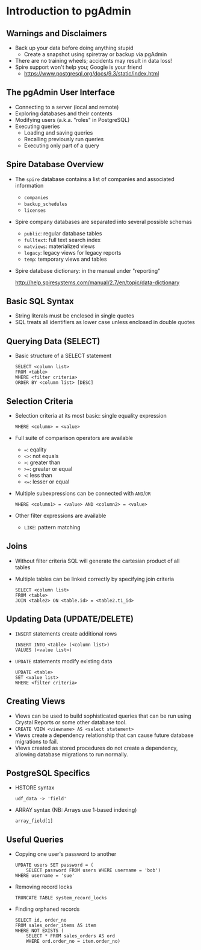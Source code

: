 Introduction to pgAdmin
=======================

Warnings and Disclaimers
------------------------

* Back up your data before doing anything stupid
    * Create a snapshot using spiretray or backup via pgAdmin
* There are no training wheels; accidents may result in data loss!
* Spire support won't help you; Google is your friend
    * https://www.postgresql.org/docs/9.3/static/index.html


The pgAdmin User Interface
--------------------------

* Connecting to a server (local and remote)
* Exploring databases and their contents
* Modifying users (a.k.a. "roles" in PostgreSQL)
* Executing queries
    * Loading and saving queries
    * Recalling previously run queries
    * Executing only part of a query


Spire Database Overview
-----------------------

* The `spire` database contains a list of companies and associated information
    * `companies`
    * `backup_schedules`
    * `licenses`

* Spire company databases are separated into several possible schemas
    * `public`: regular database tables
    * `fulltext`: full text search index
    * `matviews`: materialized views
    * `legacy`: legacy views for legacy reports
    * `temp`: temporary views and tables

* Spire database dictionary: in the manual under "reporting"

    http://help.spiresystems.com/manual/2.7/en/topic/data-dictionary


Basic SQL Syntax
----------------

* String literals must be enclosed in single quotes
* SQL treats all identifiers as lower case unless enclosed in double quotes

Querying Data (SELECT)
----------------------

* Basic structure of a SELECT statement

    ~~~
    SELECT <column list>
    FROM <table>
    WHERE <filter criteria>
    ORDER BY <column list> [DESC]
    ~~~

Selection Criteria
------------------

* Selection criteria at its most basic: single equality expression

    ~~~
    WHERE <column> = <value>
    ~~~

* Full suite of comparison operators are available
    * `=`: eqality
    * `<>`: not equals
    * `>`: greater than
    * `>=`: greater or equal
    * `<`: less than
    * `<=`: lesser or equal

* Multiple subexpressions can be connected with `AND`/`OR`

    ~~~
    WHERE <column1> = <value> AND <column2> = <value>
    ~~~

* Other filter expressions are available
    * `LIKE`: pattern matching


Joins
-----

* Without filter criteria SQL will generate the cartesian product of all tables
* Multiple tables can be linked correctly by specifying join criteria

    ~~~
    SELECT <column list>
    FROM <table>
    JOIN <table2> ON <table.id> = <table2.t1_id>
    ~~~
    

Updating Data (UPDATE/DELETE)
-----------------------------

* `INSERT` statements create additional rows

    ~~~
    INSERT INTO <table> (<column list>)
    VALUES (<value list>)
    ~~~
    
* `UPDATE` statements modify existing data

    ~~~
    UPDATE <table>
    SET <value list>
    WHERE <filter criteria>
    ~~~
    
Creating Views
--------------

* Views can be used to build sophisticated queries that can be run using
  Crystal Reports or some other database tool.
* `CREATE VIEW <viewname> AS <select statement>`
* Views create a dependency relationship that can cause future database
  migrations to fail.
* Views created as stored procedures do not create a dependency, allowing
  database migrations to run normally.

PostgreSQL Specifics
--------------------

* HSTORE syntax

    ~~~
    udf_data -> 'field'
    ~~~

* ARRAY syntax (NB: Arrays use 1-based indexing)

    ~~~
    array_field[1]
    ~~~

Useful Queries
--------------

* Copying one user's password to another

    ~~~
    UPDATE users SET password = (
        SELECT password FROM users WHERE username = 'bob')
    WHERE username = 'sue'
    ~~~

* Removing record locks

    ~~~
    TRUNCATE TABLE system_record_locks
    ~~~

* Finding orphaned records

    ~~~
    SELECT id, order_no
    FROM sales_order_items AS item
    WHERE NOT EXISTS (
        SELECT * FROM sales_orders AS ord
        WHERE ord.order_no = item.order_no)
    ~~~
